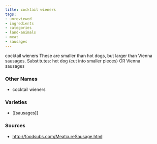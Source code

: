 ```yaml
---
title: cocktail wieners
tags:
- unreviewed
- ingredients
- categories
- land-animals
- meat
- sausages
---
```

cocktail wieners These are smaller than hot dogs, but larger than Vienna sausages. Substitutes: hot dog (cut into smaller pieces) OR Vienna sausages

### Other Names

* cocktail wieners

### Varieties

* [[sausages]]

### Sources
* http://foodsubs.com/MeatcureSausage.html
